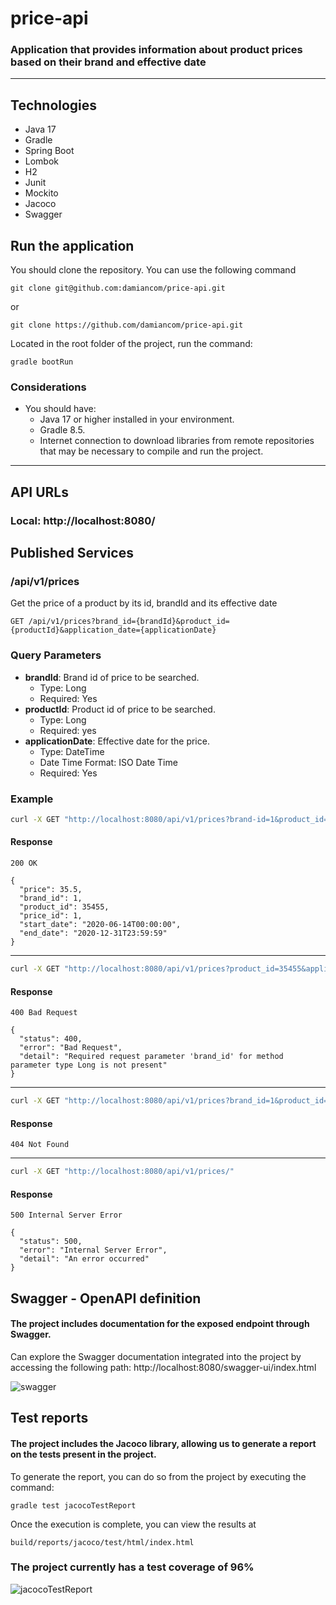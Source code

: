 # __price-api__


### Application that provides information about product prices based on their brand and effective date

---

## __Technologies__
- Java 17
- Gradle
- Spring Boot
- Lombok
- H2
- Junit
- Mockito
- Jacoco
- Swagger

## __Run the application__
You should clone the repository. You can use the following command

``` 
git clone git@github.com:damiancom/price-api.git
```
or
```
git clone https://github.com/damiancom/price-api.git 
```

Located in the root folder of the project, run the command:
```
gradle bootRun
```

### Considerations
- You should have:
  - Java 17 or higher installed in your environment.
  - Gradle 8.5.
  - Internet connection to download libraries from remote repositories that may be necessary to 
    compile and run the project.

---

## __API URLs__

### Local: http://localhost:8080/

## __Published Services__

### /api/v1/prices
Get the price of a product by its id, brandId and its effective date

``` 
GET /api/v1/prices?brand_id={brandId}&product_id={productId}&application_date={applicationDate}
```

### Query Parameters

- **brandId**: Brand id of price to be searched.
    - Type: Long
    - Required: Yes
- **productId**: Product id of price to be searched.
    - Type: Long
    - Required: yes
- **applicationDate**: Effective date for the price.
    - Type: DateTime
    - Date Time Format: ISO Date Time
    - Required: Yes

### Example

```bash
curl -X GET "http://localhost:8080/api/v1/prices?brand-id=1&product_id=35455&application_date=2020-06-15T12:00:00" 
```

#### Response
``` 
200 OK

{
  "price": 35.5,
  "brand_id": 1,
  "product_id": 35455,
  "price_id": 1,
  "start_date": "2020-06-14T00:00:00",
  "end_date": "2020-12-31T23:59:59"
}
```
---
```bash
curl -X GET "http://localhost:8080/api/v1/prices?product_id=35455&application_date=2020-06-15T12:00:00" 
```
#### Response
``` 
400 Bad Request

{
  "status": 400,
  "error": "Bad Request",
  "detail": "Required request parameter 'brand_id' for method parameter type Long is not present"
} 
```
---
```bash
curl -X GET "http://localhost:8080/api/v1/prices?brand_id=1&product_id=1&application_date=2020-06-15T12:00:00" 
```
#### Response
``` 
404 Not Found
```
---
```bash
curl -X GET "http://localhost:8080/api/v1/prices/" 
```
#### Response
``` 
500 Internal Server Error 

{
  "status": 500,
  "error": "Internal Server Error",
  "detail": "An error occurred"
}
```

## __Swagger - OpenAPI definition__

#### The project includes documentation for the exposed endpoint through Swagger.
Can explore the Swagger documentation integrated into the project by accessing the following path: 
http://localhost:8080/swagger-ui/index.html

<img alt="swagger" src="C:\Users\Damia\OneDrive\Imágenes\Capturas de pantalla\swagger.png"/>

## __Test reports__

#### The project includes the Jacoco library, allowing us to generate a report on the tests present in the project.
To generate the report, you can do so from the project by executing the command:

```
gradle test jacocoTestReport
```
Once the execution is complete, you can view the results at
```
build/reports/jacoco/test/html/index.html
```

### The project currently has a test coverage of 96%

<img alt="jacocoTestReport" src="C:\Users\Damia\OneDrive\Imágenes\Capturas de pantalla\jacocoTestReport.png"/>
